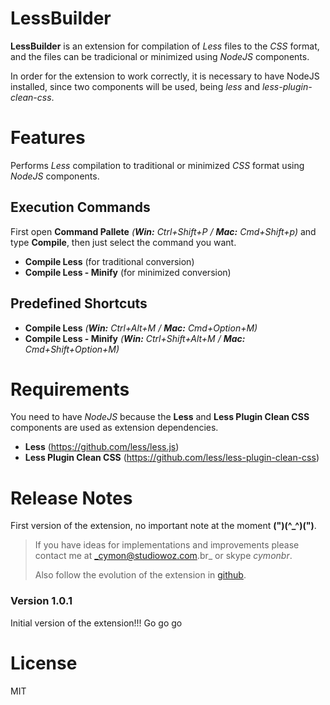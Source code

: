 # LessBuilder

**LessBuilder** is an extension for compilation of _Less_ files to the _CSS_ format, and the files can be tradicional or minimized using _NodeJS_ components.

In order for the extension to work correctly, it is necessary to have NodeJS installed, since two components will be used, being _less_ and _less-plugin-clean-css_.

# Features

Performs _Less_ compilation to traditional or minimized _CSS_ format using _NodeJS_ components.

## Execution Commands
First open **Command Pallete** _(**Win:** Ctrl+Shift+P / **Mac:** Cmd+Shift+p)_ and type **Compile**, then just select the command you want.
* **Compile Less** (for traditional conversion)
* **Compile Less - Minify** (for minimized conversion)

## Predefined Shortcuts
* **Compile Less** _(**Win:** Ctrl+Alt+M / **Mac:** Cmd+Option+M)_
* **Compile Less - Minify** _(**Win:** Ctrl+Shift+Alt+M / **Mac:** Cmd+Shift+Option+M)_

# Requirements

You need to have _NodeJS_ because the **Less** and **Less Plugin Clean CSS** components are used as extension dependencies.

* **Less** (https://github.com/less/less.js)
* **Less Plugin Clean CSS** (https://github.com/less/less-plugin-clean-css)

# Release Notes

First version of the extension, no important note at the moment **(")(^_^)(")**.

>If you have ideas for implementations and improvements please contact me at _cymon@studiowoz.com.br_ or skype _cymonbr_.
>
>Also follow the evolution of the extension in [github](https://github.com/cymonbr/LessBuilder-VSCode).

### Version 1.0.1

Initial version of the extension!!! Go go go

# License

MIT
